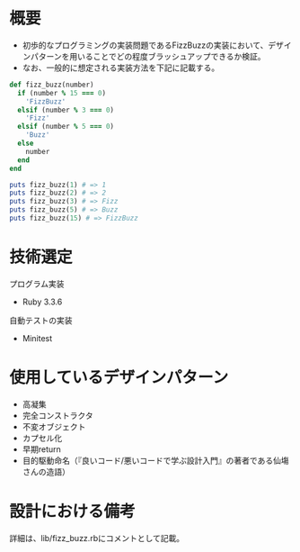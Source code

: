 # 概要
- 初歩的なプログラミングの実装問題であるFizzBuzzの実装において、デザインパターンを用いることでどの程度ブラッシュアップできるか検証。
- なお、一般的に想定される実装方法を下記に記載する。

```ruby
def fizz_buzz(number)
  if (number % 15 === 0)
    'FizzBuzz'
  elsif (number % 3 === 0)
    'Fizz'
  elsif (number % 5 === 0)
    'Buzz'
  else
    number
  end
end

puts fizz_buzz(1) # => 1
puts fizz_buzz(2) # => 2
puts fizz_buzz(3) # => Fizz
puts fizz_buzz(5) # => Buzz
puts fizz_buzz(15) # => FizzBuzz

```

# 技術選定
プログラム実装
- Ruby 3.3.6

自動テストの実装
- Minitest

# 使用しているデザインパターン
- 高凝集
- 完全コンストラクタ
- 不変オブジェクト
- カプセル化
- 早期return
- 目的駆動命名（『良いコード/悪いコードで学ぶ設計入門』の著者である仙塲さんの造語）

# 設計における備考
詳細は、lib/fizz_buzz.rbにコメントとして記載。
